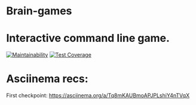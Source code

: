# Brain-games
# Interactive command line game.
[![Maintainability](https://api.codeclimate.com/v1/badges/24a27ce00678e4a87534/maintainability)](https://codeclimate.com/github/tungatarovM/project-lvl1-s336/maintainability)
[![Test Coverage](https://api.codeclimate.com/v1/badges/24a27ce00678e4a87534/test_coverage)](https://codeclimate.com/github/tungatarovM/project-lvl1-s336/test_coverage)
# Asciinema recs:
  First checkpoint: https://asciinema.org/a/Tq8mKAUBmoAPJPLshiY4nTVqX
